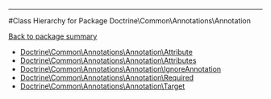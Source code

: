 - - -

#Class Hierarchy for Package Doctrine\Common\Annotations\Annotation

<div><a href='https://github.com/JeyDotC/Hirudo-docs/tree/master/Doctrine\Common\Annotations\Annotation'>Back to package summary</a></div>

<ul>
<li><a href="https://github.com/JeyDotC/Hirudo-docs/blob/master/Doctrine/Common/Annotations/Annotation/Attribute.md">Doctrine\Common\Annotations\Annotation\Attribute</a></li>
<li><a href="https://github.com/JeyDotC/Hirudo-docs/blob/master/Doctrine/Common/Annotations/Annotation/Attributes.md">Doctrine\Common\Annotations\Annotation\Attributes</a></li>
<li><a href="https://github.com/JeyDotC/Hirudo-docs/blob/master/Doctrine/Common/Annotations/Annotation/IgnoreAnnotation.md">Doctrine\Common\Annotations\Annotation\IgnoreAnnotation</a></li>
<li><a href="https://github.com/JeyDotC/Hirudo-docs/blob/master/Doctrine/Common/Annotations/Annotation/Required.md">Doctrine\Common\Annotations\Annotation\Required</a></li>
<li><a href="https://github.com/JeyDotC/Hirudo-docs/blob/master/Doctrine/Common/Annotations/Annotation/Target.md">Doctrine\Common\Annotations\Annotation\Target</a></li>
</ul>

